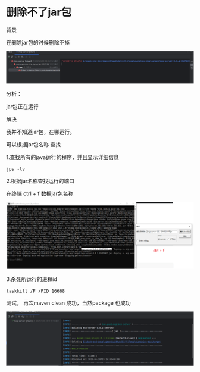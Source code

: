 

# 删除不了jar包

背景

在删除jar包的时候删除不掉

![image-20250420233315435](images/如何停止位置的java程序.assets/image-20250420233315435.png)



分析：

jar包正在运行

解决

我并不知道jar包，在哪运行。

可以根据jar包名称 查找

1.查找所有的java运行的程序，并且显示详细信息

```shell
jps -lv
```

2.根据jar名称查找运行的端口

在终端 ctrl + f 数据jar包名称

![image-20250420233418974](images/如何停止位置的java程序.assets/image-20250420233418974.png)

3.杀死所运行的进程id

```shell
taskkill /F /PID 16668
```



测试， 再次maven clean 成功，当然package 也成功

![image-20250420232128683](images/如何停止位置的java程序.assets/image-20250420232128683.png)